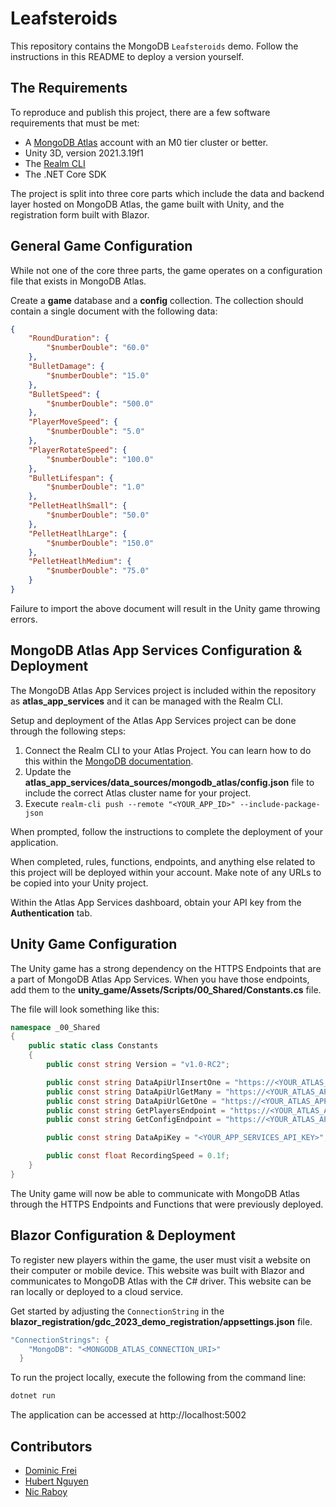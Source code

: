 # Leafsteroids

This repository contains the MongoDB `Leafsteroids` demo. Follow the instructions in this README to deploy a version yourself.

## The Requirements

To reproduce and publish this project, there are a few software requirements that must be met:

- A [MongoDB Atlas](https://www.mongodb.com/atlas/database) account with an M0 tier cluster or better.
- Unity 3D, version 2021.3.19f1
- The [Realm CLI](https://www.mongodb.com/docs/atlas/app-services/cli/)
- The .NET Core SDK

The project is split into three core parts which include the data and backend layer hosted on MongoDB Atlas, the game built with Unity, and the registration form built with Blazor.

## General Game Configuration

While not one of the core three parts, the game operates on a configuration file that exists in MongoDB Atlas.

Create a **game** database and a **config** collection. The collection should contain a single document with the following data:

```json
{
    "RoundDuration": {
        "$numberDouble": "60.0"
    },
    "BulletDamage": {
        "$numberDouble": "15.0"
    },
    "BulletSpeed": {
        "$numberDouble": "500.0"
    },
    "PlayerMoveSpeed": {
        "$numberDouble": "5.0"
    },
    "PlayerRotateSpeed": {
        "$numberDouble": "100.0"
    },
    "BulletLifespan": {
        "$numberDouble": "1.0"
    },
    "PelletHeatlhSmall": {
        "$numberDouble": "50.0"
    },
    "PelletHeatlhLarge": {
        "$numberDouble": "150.0"
    },
    "PelletHeatlhMedium": {
        "$numberDouble": "75.0"
    }
}
```

Failure to import the above document will result in the Unity game throwing errors.

## MongoDB Atlas App Services Configuration & Deployment

The MongoDB Atlas App Services project is included within the repository as **atlas_app_services** and it can be managed with the Realm CLI.

Setup and deployment of the Atlas App Services project can be done through the following steps:

1. Connect the Realm CLI to your Atlas Project. You can learn how to do this within the [MongoDB documentation](https://www.mongodb.com/docs/atlas/app-services/cli/).
2. Update the **atlas_app_services/data_sources/mongodb_atlas/config.json** file to include the correct Atlas cluster name for your project.
2. Execute `realm-cli push --remote "<YOUR_APP_ID>" --include-package-json`

When prompted, follow the instructions to complete the deployment of your application.

When completed, rules, functions, endpoints, and anything else related to this project will be deployed within your account. Make note of any URLs to be copied into your Unity project.

Within the Atlas App Services dashboard, obtain your API key from the **Authentication** tab.

## Unity Game Configuration

The Unity game has a strong dependency on the HTTPS Endpoints that are a part of MongoDB Atlas App Services. When you have those endpoints, add them to the **unity_game/Assets/Scripts/00_Shared/Constants.cs** file.

The file will look something like this:

```csharp
namespace _00_Shared
{
    public static class Constants
    {
        public const string Version = "v1.0-RC2";

        public const string DataApiUrlInsertOne = "https://<YOUR_ATLAS_APP_SERVICES_ENDPOINT_URL_HERE>/snapshot";
        public const string DataApiUrlGetMany = "https://<YOUR_ATLAS_APP_SERVICES_ENDPOINT_URL_HERE>/snapshots";
        public const string DataApiUrlGetOne = "https://<YOUR_ATLAS_APP_SERVICES_ENDPOINT_URL_HERE>/snapshot?id=";
        public const string GetPlayersEndpoint = "https://<YOUR_ATLAS_APP_SERVICES_ENDPOINT_URL_HERE>/players";
        public const string GetConfigEndpoint = "https://<YOUR_ATLAS_APP_SERVICES_ENDPOINT_URL_HERE>/config";

        public const string DataApiKey = "<YOUR_APP_SERVICES_API_KEY>";

        public const float RecordingSpeed = 0.1f;
    }
}
```

The Unity game will now be able to communicate with MongoDB Atlas through the HTTPS Endpoints and Functions that were previously deployed.

## Blazor Configuration & Deployment

To register new players within the game, the user must visit a website on their computer or mobile device. This website was built with Blazor and communicates to MongoDB Atlas with the C# driver. This website can be ran locally or deployed to a cloud service.

Get started by adjusting the `ConnectionString` in the **blazor_registration/gdc_2023_demo_registration/appsettings.json** file.

```csharp
"ConnectionStrings": {
    "MongoDB": "<MONGODB_ATLAS_CONNECTION_URI>"
  }
```

To run the project locally, execute the following from the command line:

```bash
dotnet run
```

The application can be accessed at http://localhost:5002

## Contributors

- [Dominic Frei](https://linktr.ee/dominicfrei)
- [Hubert Nguyen](https://)
- [Nic Raboy](https://www.nraboy.com)
